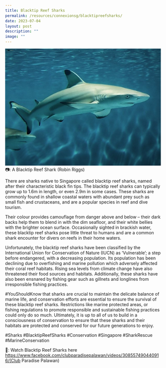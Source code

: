 ```yaml
---
title: Blacktip Reef Sharks
permalink: /resources/connexionsg/blacktipreefsharks/
date: 2023-07-04
layout: post
description: ""
image: ""
---
```

![](/images/connexionsg/2023/blacktip%20reef%20sharks.jpg)
📷: A Blacktip Reef Shark (Robin Riggs)


There are sharks native to Singapore called blacktip reef sharks, named after their characteristic black fin tips. The blacktip reef sharks can typically grow up to 1.6m in length, or even 2.9m in some cases. These sharks are commonly found in shallow coastal waters with abundant prey such as small fish and crustaceans, and are a popular species in reef and dive tourism.

Their colour provides camouflage from danger above and below – their dark backs help them to blend in with the dim seafloor, and their white bellies with the brighter ocean surface. Occasionally sighted in brackish water, these blacktip reef sharks pose little threat to humans and are a common shark encounter for divers on reefs in their home waters.

Unfortunately, the blacktip reef sharks have been classified by the International Union for Conservation of Nature (IUCN) as ‘Vulnerable’; a step before endangered, with a decreasing population. Its population has been declining due to overfishing and marine pollution which adversely affected their coral reef habitats. Rising sea levels from climate change have also threatened their food sources and habitats. Additionally, these sharks have also been ensnared by fishing gear such as gillnets and longlines from irresponsible fishing practices.

#YouShouldKnow that sharks are crucial to maintain the delicate balance of marine life, and conservation efforts are essential to ensure the survival of these blacktip reef sharks. Restrictions like marine protected areas, or fishing regulations to promote responsible and sustainable fishing practices could only do so much. Ultimately, it is up to all of us to build in a consciousness of conservation to ensure that these sharks and their habitats are protected and conserved for our future generations to enjoy.

#Sharks #BlacktipReefSharks #Conservation #Singapore #SharkRescue #MarineConservation

🎥: Watch Blacktip Reef Sharks here 
https://www.facebook.com/clubparadisepalawan/videos/308557490440916/(Club Paradise Palawan)
